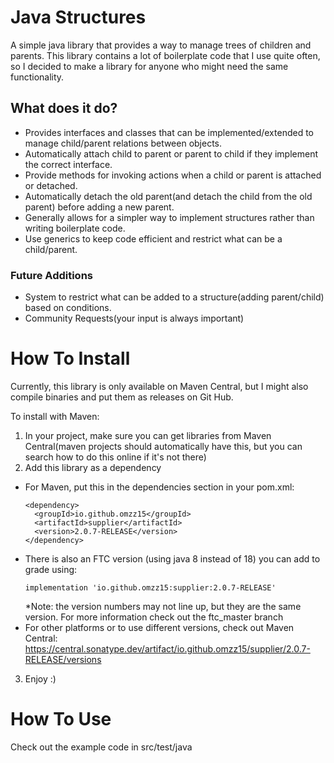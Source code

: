 # Java Structures

A simple java library that provides a way to manage trees of children and parents. This library contains a lot of boilerplate code that I use quite often, so I decided to make a library for anyone who might need the same functionality.

## What does it do?
- Provides interfaces and classes that can be implemented/extended to manage child/parent relations between objects.
- Automatically attach child to parent or parent to child if they implement the correct interface.
- Provide methods for invoking actions when a child or parent is attached or detached.
- Automatically detach the old parent(and detach the child from the old parent) before adding a new parent.
- Generally allows for a simpler way to implement structures rather than writing boilerplate code.
- Use generics to keep code efficient and restrict what can be a child/parent.

### Future Additions
- System to restrict what can be added to a structure(adding parent/child) based on conditions.
- Community Requests(your input is always important)

# How To Install
Currently, this library is only available on Maven Central, but I might also compile binaries and put them as releases on Git Hub.

To install with Maven:
1. In your project, make sure you can get libraries from Maven Central(maven projects should automatically have this, but you can search how to do this online if it's not there)
2. Add this library as a dependency
  - For Maven, put this in the dependencies section in your pom.xml: 
    ```
    <dependency>
      <groupId>io.github.omzz15</groupId>
      <artifactId>supplier</artifactId>
      <version>2.0.7-RELEASE</version>
    </dependency>
    ```
  - There is also an FTC version (using java 8 instead of 18) you can add to grade using:
    ```
    implementation 'io.github.omzz15:supplier:2.0.7-RELEASE'
    ``` 
    *Note: the version numbers may not line up, but they are the same version. For more information check out the ftc_master branch
  - For other platforms or to use different versions, check out Maven Central: https://central.sonatype.dev/artifact/io.github.omzz15/supplier/2.0.7-RELEASE/versions
3. Enjoy :)

# How To Use
Check out the example code in src/test/java
